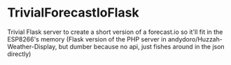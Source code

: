 # TrivialForecastIoFlask
Trivial Flask server to create a short version of a forecast.io so it'll fit in the ESP8266's memory (Flask version of the PHP server in andydoro/Huzzah-Weather-Display, but dumber because no api, just fishes around in the json directly)
